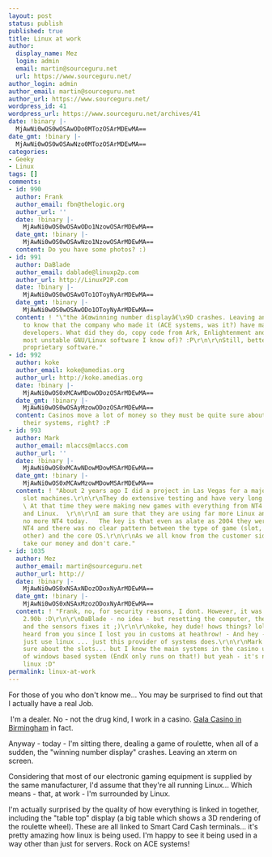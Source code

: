 ```yaml
---
layout: post
status: publish
published: true
title: Linux at work
author:
  display_name: Mez
  login: admin
  email: martin@sourceguru.net
  url: https://www.sourceguru.net/
author_login: admin
author_email: martin@sourceguru.net
author_url: https://www.sourceguru.net/
wordpress_id: 41
wordpress_url: https://www.sourceguru.net/archives/41
date: !binary |-
  MjAwNi0wOS0wOSAwODo0MTozOSArMDEwMA==
date_gmt: !binary |-
  MjAwNi0wOS0wOSAwNzo0MTozOSArMDEwMA==
categories:
- Geeky
- Linux
tags: []
comments:
- id: 990
  author: Frank
  author_email: fbn@thelogic.org
  author_url: ''
  date: !binary |-
    MjAwNi0wOS0wOSAwODo1NzowOSArMDEwMA==
  date_gmt: !binary |-
    MjAwNi0wOS0wOSAwNzo1NzowOSArMDEwMA==
  content: Do you have some photos? :)
- id: 991
  author: DaBlade
  author_email: dablade@linuxp2p.com
  author_url: http://LinuxP2P.com
  date: !binary |-
    MjAwNi0wOS0wOSAwOTo1OToyNyArMDEwMA==
  date_gmt: !binary |-
    MjAwNi0wOS0wOSAwODo1OToyNyArMDEwMA==
  content: ! "\"the â€œwinning number displayâ€\x9D crashes. Leaving an xterm on screen.\"\r\nNice
    to know that the company who made it (ACE systems, was it?) have many talented
    developers. What did they do, copy code from Ark, Enlightenment and Warsow (The
    most unstable GNU/Linux software I know of)? :P\r\n\r\nStill, better than using
    proprietary software."
- id: 992
  author: koke
  author_email: koke@amedias.org
  author_url: http://koke.amedias.org
  date: !binary |-
    MjAwNi0wOS0xMCAwMDowODozOSArMDEwMA==
  date_gmt: !binary |-
    MjAwNi0wOS0wOSAyMzowODozOSArMDEwMA==
  content: Casinos move a lot of money so they must be quite sure about what OS manages
    their systems, right? :P
- id: 993
  author: Mark
  author_email: mlaccs@mlaccs.com
  author_url: ''
  date: !binary |-
    MjAwNi0wOS0xMCAwNDowMDowMSArMDEwMA==
  date_gmt: !binary |-
    MjAwNi0wOS0xMCAwMzowMDowMSArMDEwMA==
  content: ! "About 2 years ago I did a project in Las Vegas for a major maker of
    slot machines.\r\n\r\nThey do extensive testing and have very long product cycles.
    \ At that time they were making new games with everything from NT4 to W2K to XP
    and Linux.  \r\n\r\nI am sure that they are using far more Linux and probably
    no more NT4 today.   The key is that even as alate as 2004 they were still using
    NT4 and there was no clear pattern between the type of game (slot, video Poker,
    other) and the core OS.\r\n\r\nAs we all know from the customer side they just
    take our money and don't care."
- id: 1035
  author: Mez
  author_email: martin@sourceguru.net
  author_url: http://
  date: !binary |-
    MjAwNi0wOS0xNSAxNDozODoxNyArMDEwMA==
  date_gmt: !binary |-
    MjAwNi0wOS0xNSAxMzozODoxNyArMDEwMA==
  content: ! "Frank, no, for security reasons, I dont. However, it was using bash
    2.90b :D\r\n\r\nDaBlade - no idea - but resetting the computer, the machine server
    and the sensors fixes it ;)\r\n\r\nkoke, hey dude! hows things? lol ... havent
    heard from you since I lost you in customs at heathrow! - And hey - they dont
    just use linux ... just this provider of systems does.\r\n\r\nMark - I'm not too
    sure about the slots... but I know the main systems in the casino use some sort
    of windows based system (EndX only runs on that!) but yeah - it's nice to see
    linux :D"
permalink: linux-at-work
---
```

<p>For those of you who don't know me... You may be surprised to find out that I actually have a real Job.</p>
<p> I'm a dealer. No - not the drug kind, I work in a casino. <a href="http://www.galacasino.com/CasinoDetails.aspx?casinoID=4">Gala Casino in Birmingham</a> in fact.</p>
<p>Anyway - today - I'm sitting there, dealing a game of roulette, when all of a sudden, the "winning number display" crashes. Leaving an xterm on screen.</p>
<p>Considering that most of our electronic gaming equipment is supplied by the same manufacturer, I'd assume that they're all running Linux... Which means - that, at work - I'm surrounded by Linux.</p>
<p>I'm actually surprised by the quality of how everything is linked in together, including the "table top" display (a big table which shows a 3D rendering of the roulette wheel). These are all linked to Smart Card Cash terminals... it's pretty amazing how linux is being used. I'm happy to see it being used in a way other than just for servers. Rock on ACE systems!</p>
